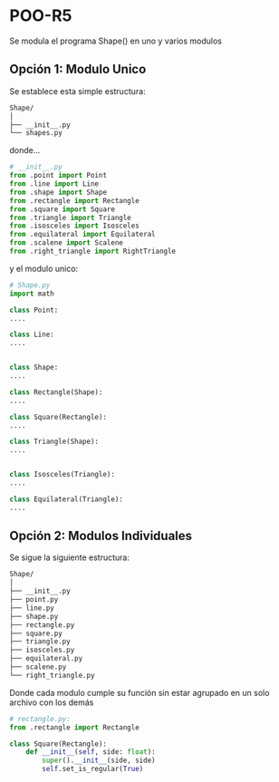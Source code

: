 # POO-R5
Se modula el programa Shape() en uno y varios modulos
## Opción 1: Modulo Unico
Se establece esta simple estructura:
```markdown
Shape/
│
├── __init__.py
└── shapes.py
```
donde...
```python
# __init__.py
from .point import Point
from .line import Line
from .shape import Shape
from .rectangle import Rectangle
from .square import Square
from .triangle import Triangle
from .isosceles import Isosceles
from .equilateral import Equilateral
from .scalene import Scalene
from .right_triangle import RightTriangle
```
y el modulo unico:
```python
# Shape.py
import math

class Point:
....

class Line:
....


class Shape:
....

class Rectangle(Shape):
....

class Square(Rectangle):
....

class Triangle(Shape):
....


class Isosceles(Triangle):
....

class Equilateral(Triangle):
....
```
## Opción 2: Modulos Individuales
Se sigue la siguiente estructura:
```markdown
Shape/
│
├── __init__.py
├── point.py
├── line.py
├── shape.py
├── rectangle.py
├── square.py
├── triangle.py
├── isosceles.py
├── equilateral.py
├── scalene.py
└── right_triangle.py
``` 
Donde cada modulo cumple su función sin estar agrupado en un solo archivo con los demás
```python
# rectangle.py:
from .rectangle import Rectangle

class Square(Rectangle):
    def __init__(self, side: float):
        super().__init__(side, side)
        self.set_is_regular(True)

```

